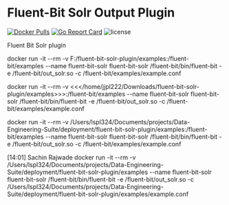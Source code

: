 # Fluent-Bit Solr Output Plugin

[![Docker Pulls](https://img.shields.io/docker/pulls/oleewere/fluent-bit.svg)](https://hub.docker.com/r/oleewere/fluent-bit/)
[![Go Report Card](https://goreportcard.com/badge/github.com/oleewere/fluent-bit-solr-plugin)](https://goreportcard.com/report/github.com/oleewere/fluent-bit-solr-plugin)
![license](http://img.shields.io/badge/license-Apache%20v2-blue.svg)

Fluent Bit Solr plugin




docker run -it --rm -v F:/fluent-bit-solr-plugin/examples:/fluent-bit/examples --name fluent-bit-solr fluent-bit-solr /fluent-bit/bin/fluent-bit -e /fluent-bit/out_solr.so -c /fluent-bit/examples/example.conf

docker run -it --rm -v <<</home/jjpl222/Downloads/fluent-bit-solr-plugin/examples>>>:/fluent-bit/examples --name fluent-bit-solr fluent-bit-solr /fluent-bit/bin/fluent-bit -e /fluent-bit/out_solr.so -c /fluent-bit/examples/example.conf




docker run -it --rm -v /Users/lspl324/Documents/projects/Data-Engineering-Suite/deployment/fluent-bit-solr-plugin/examples:/fluent-bit/examples --name fluent-bit-solr fluent-bit-solr /fluent-bit/bin/fluent-bit -e /fluent-bit/out_solr.so -c /fluent-bit/examples/example.conf

[14:01] Sachin Rajwade
    docker run -it --rm -v /Users/lspl324/Documents/projects/Data-Engineering-Suite/deployment/fluent-bit-solr-plugin/examples --name fluent-bit-solr fluent-bit-solr /fluent-bit/bin/fluent-bit -e /fluent-bit/out_solr.so -c /Users/lspl324/Documents/projects/Data-Engineering-Suite/deployment/fluent-bit-solr-plugin/examples/example.conf
